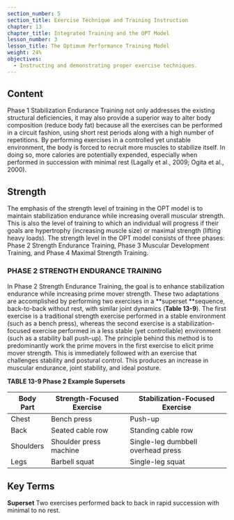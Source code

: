 ```yaml
---
section_number: 5
section_title: Exercise Technique and Training Instruction
chapter: 13
chapter_title: Integrated Training and the OPT Model
lesson_number: 3
lesson_title: The Optimum Performance Training Model
weight: 24%
objectives:
  - Instructing and demonstrating proper exercise techniques.
---
```


## Content
Phase 1 Stabilization Endurance Training not only addresses the existing structural deficiencies, it may also provide a superior way to alter body composition (reduce body fat) because all the exercises can be performed in a circuit fashion, using short rest periods along with a high number of repetitions. By performing exercises in a controlled yet unstable environment, the body is forced to recruit more muscles to stabilize itself. In doing so, more calories are potentially expended, especially when performed in succession with minimal rest (Lagally et al., 2009; Ogita et al., 2000).

## Strength

The emphasis of the strength level of training in the OPT model is to maintain stabilization endurance while increasing overall muscular strength. This is also the level of training to which an individual will progress if their goals are hypertrophy (increasing muscle size) or maximal strength (lifting heavy loads). The strength level in the OPT model consists of three phases: Phase 2 Strength Endurance Training, Phase 3 Muscular Development Training, and Phase 4 Maximal Strength Training.

### PHASE 2 STRENGTH ENDURANCE TRAINING

In Phase 2 Strength Endurance Training, the goal is to enhance stabilization endurance while increasing prime mover strength. These two adaptations are accomplished by performing two exercises in a **superset **sequence, back-to-back without rest, with similar joint dynamics (**Table 13-9**). The first exercise is a traditional strength exercise performed in a stable environment (such as a bench press), whereas the second exercise is a stabilization-focused exercise performed in a less stable (yet controllable) environment (such as a stability ball push-up). The principle behind this method is to predominantly work the prime movers in the first exercise to elicit prime mover strength. This is immediately followed with an exercise that challenges stability and postural control. This produces an increase in muscular endurance, joint stability, and ideal posture.

**TABLE 13-9 Phase 2 Example Supersets**

| Body Part | Strength-Focused Exercise | Stabilization-Focused Exercise |
|---|---|---|
| Chest | Bench press | Push-up |
| Back | Seated cable row | Standing cable row |
| Shoulders | Shoulder press machine | Single-leg dumbbell overhead press |
| Legs | Barbell squat | Single-leg squat |

## Key Terms

**Superset**
Two exercises performed back to back in rapid succession with minimal to no rest.